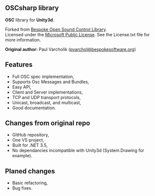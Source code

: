 ## OSCsharp library

**OSC** library for **Unity3d**.

Forked from [Bespoke Open Sound Control Library](http://www.bespokesoftware.org/wordpress/?page_id=69).  
Licensed under the [Microsoft Public License](http://www.opensource.org/licenses/ms-pl.html). See the License.txt file for more information.

**Original author:** Paul Varcholik (pvarchol@bespokesoftware.org)

## Features
- Full OSC spec implementation,
- Supports Osc Messages and Bundles,
- Easy API,
- Client and Server implementations,
- TCP and UDP transport protocols,
- Unicast, broadcast, and multicast,
- Good documentation.

## Changes from original repo
- GitHub repository,
- One VS project,
- Built for .NET 3.5,
- No dependancies incompatible with Unity3d (System.Drawing for example).

## Planed changes
- Basic refactoring,
- Bug fixes.